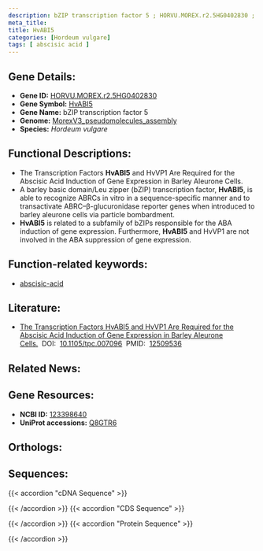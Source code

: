 ```yaml
---
description: bZIP transcription factor 5 ; HORVU.MOREX.r2.5HG0402830 ; Hordeum vulgare
meta_title:
title: HvABI5
categories: [Hordeum vulgare]
tags: [ abscisic acid ]
---
```


## Gene Details:
- **Gene ID:** [HORVU.MOREX.r2.5HG0402830](https://ensembl.gramene.org/id/HORVU.MOREX.r2.5HG0402830)
- **Gene Symbol:** <u>HvABI5</u>
- **Gene Name:** bZIP transcription factor 5
- **Genome:** [MorexV3_pseudomolecules_assembly](https://ensembl.gramene.org/Hordeum_vulgare/Info/Index)
- **Species:** *Hordeum vulgare*

## Functional Descriptions:
   - The Transcription Factors **HvABI5** and HvVP1 Are Required for the Abscisic Acid Induction of Gene Expression in Barley Aleurone Cells.
   - A barley basic domain/Leu zipper (bZIP) transcription factor, **HvABI5**, is able to recognize ABRCs in vitro in a sequence-specific manner and to transactivate ABRC–β-glucuronidase reporter genes when introduced to barley aleurone cells via particle bombardment.
   - **HvABI5** is related to a subfamily of bZIPs responsible for the ABA induction of gene expression. Furthermore, **HvABI5** and HvVP1 are not involved in the ABA suppression of gene expression.
## Function-related keywords:

   - [abscisic-acid](/tags/abscisic-acid/)

## Literature:
   - [The Transcription Factors HvABI5 and HvVP1 Are Required for the Abscisic Acid Induction of Gene Expression in Barley Aleurone Cells.](https://doi.org/10.1105/tpc.007096)&nbsp;&nbsp;DOI:&nbsp;&nbsp;[10.1105/tpc.007096](https://doi.org/10.1105/tpc.007096)&nbsp;&nbsp;PMID:&nbsp;&nbsp;[12509536](https://pubmed.ncbi.nlm.nih.gov/12509536/)
## Related News:

## Gene Resources:
- **NCBI ID:**  [123398640](https://www.ncbi.nlm.nih.gov/search/all/?term=123398640)
- **UniProt accessions:**  [Q8GTR6](https://www.uniprot.org/uniprotkb/Q8GTR6/entry)

## Orthologs:

## Sequences:
{{< accordion "cDNA Sequence" >}}

{{< /accordion >}}
{{< accordion "CDS Sequence" >}}

{{< /accordion >}}
{{< accordion "Protein Sequence" >}}

{{< /accordion >}}
